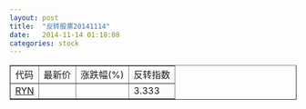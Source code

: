 ```yaml
---
layout: post
title:  "反转股票20141114"
date:   2014-11-14 01:18:08
categories: stock
---
```


<script type="text/javascript">
var stockList = []
stockList.push('gb_ryn');
</script>

<table border="1">
 <tr>
 <td>代码</td>
  <td>最新价</td>
  <td>涨跌幅(%)</td>
 <td>反转指数</td>
</tr>
  <tr id="ryn"><td><a href="http://stock.finance.sina.com.cn/usstock/quotes/RYN.html" target="_blank">RYN</a></td><td></td><td></td><td>3.333</td></tr>
</table>
